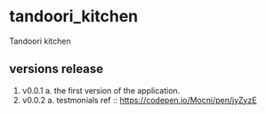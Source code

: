 # tandoori_kitchen
Tandoori kitchen

## versions release
 1. v0.0.1
  a. the first version of the application.
 2. v0.0.2
  a. testmonials ref :: https://codepen.io/Mocni/pen/jyZyzE 
